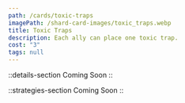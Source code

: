 ```yaml
---
path: /cards/toxic-traps
imagePath: /shard-card-images/toxic_traps.webp
title: Toxic Traps
description: Each ally can place one toxic trap.
cost: "3"
tags: null
---
```


::details-section
Coming Soon
::

::strategies-section
Coming Soon
::
